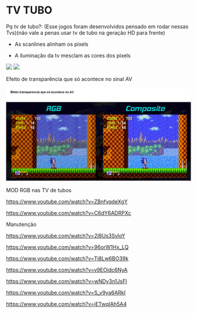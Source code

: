 # TV TUBO

Pq tv de tubo?: (Esse jogos foram desenvolvidos pensado em rodar nessas Tvs)(não vale a penas usar tv de tubo na geração HD para frente)

- As scanlines alinham os pixels

- A iluminação da tv mesclam as cores dos pixels

<img src=".assets/direferenças1.jpg">

<img src=".assets/diferenças2.jpg">

Efeito de transparência que só acontece no sinal AV

<img src=".assets/avEffect.JPG">


MOD RGB nas TV de tubos

https://www.youtube.com/watch?v=ZBnfvqdeXgY

https://www.youtube.com/watch?v=C6dY6ADRPXc

Manutenção 

https://www.youtube.com/watch?v=2I8Us3SyloY

https://www.youtube.com/watch?v=96orW1Hx_LQ

https://www.youtube.com/watch?v=Tj8Lw6BO39k

https://www.youtube.com/watch?v=v9EOidc6NyA

https://www.youtube.com/watch?v=wNDy3n1JsFI

https://www.youtube.com/watch?v=S_v9ya6ARkI

https://www.youtube.com/watch?v=jETwqIAh5A4
